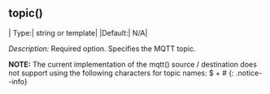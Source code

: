 ## topic()

|  Type:|      string or template|
|Default:|   N/A|

*Description:* Required option. Specifies the MQTT topic.

**NOTE:** The current implementation of the mqtt() source / destination does not
support using the following characters for topic names: $ \+ \#
{: .notice--info}

